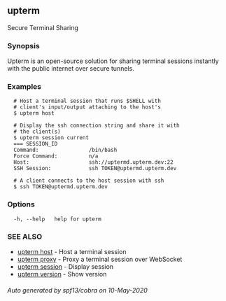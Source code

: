## upterm

Secure Terminal Sharing

### Synopsis

Upterm is an open-source solution for sharing terminal sessions instantly with the public internet over secure tunnels.

### Examples

```
  # Host a terminal session that runs $SHELL with
  # client's input/output attaching to the host's
  $ upterm host

  # Display the ssh connection string and share it with
  # the client(s)
  $ upterm session current
  === SESSION_ID
  Command:                /bin/bash
  Force Command:          n/a
  Host:                   ssh://uptermd.upterm.dev:22
  SSH Session:            ssh TOKEN@uptermd.upterm.dev

  # A client connects to the host session with ssh
  $ ssh TOKEN@uptermd.upterm.dev
```

### Options

```
  -h, --help   help for upterm
```

### SEE ALSO

* [upterm host](upterm_host.md)	 - Host a terminal session
* [upterm proxy](upterm_proxy.md)	 - Proxy a terminal session over WebSocket
* [upterm session](upterm_session.md)	 - Display session
* [upterm version](upterm_version.md)	 - Show version

###### Auto generated by spf13/cobra on 10-May-2020

